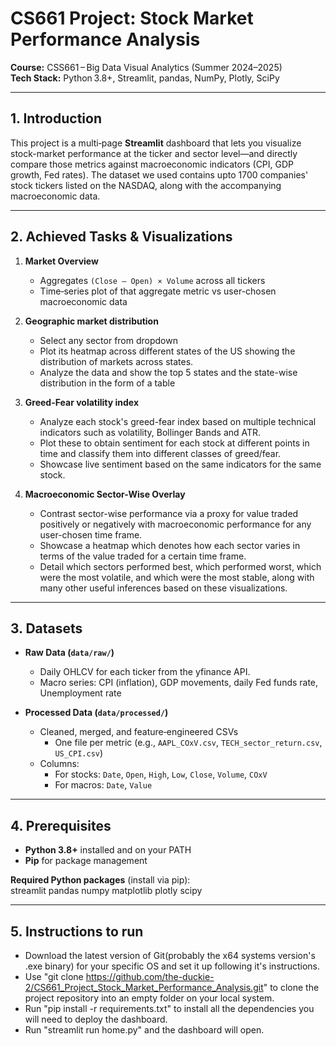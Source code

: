 # CS661 Project: Stock Market Performance Analysis

**Course:** CSS661 – Big Data Visual Analytics (Summer 2024–2025)  
**Tech Stack:** Python 3.8+, Streamlit, pandas, NumPy, Plotly, SciPy

---

## 1. Introduction

This project is a multi‑page **Streamlit** dashboard that lets you visualize stock-market performance at the ticker and sector level—and directly compare those metrics against macroeconomic indicators (CPI, GDP growth, Fed rates). The dataset we used contains upto 1700 companies' stock tickers listed on the NASDAQ, along with the accompanying macroeconomic data. 

---

## 2. Achieved Tasks & Visualizations

1. **Market Overview**  
   - Aggregates `(Close – Open) × Volume` across all tickers  
   - Time‑series plot of that aggregate metric vs user-chosen macroeconomic data 

2. **Geographic market distribution**  
   - Select any sector from dropdown 
   - Plot its heatmap across different states of the US showing the distribution of markets across states.
   - Analyze the data and show the top 5 states and the state-wise distribution in the form of a table 

3. **Greed-Fear volatility index**  
   - Analyze each stock's greed-fear index based on multiple technical indicators such as volatility, Bollinger Bands and ATR.
   - Plot these to obtain sentiment for each stock at different points in time and classify them into different classes of greed/fear.
   - Showcase live sentiment based on the same indicators for the same stock. 

4. **Macroeconomic Sector-Wise Overlay**  
   - Contrast sector-wise performance via a proxy for value traded positively or negatively with macroeconomic performance for any user-chosen time frame.
   - Showcase a heatmap which denotes how each sector varies in terms of the value traded for a certain time frame.
   - Detail which sectors performed best, which performed worst, which were the most volatile, and which were the most stable, along with many other useful inferences based on these visualizations.


---

## 3. Datasets

- **Raw Data (`data/raw/`)**  
  - Daily OHLCV for each ticker from the yfinance API.  
  - Macro series: CPI (inflation), GDP movements, daily Fed funds rate, Unemployment rate

- **Processed Data (`data/processed/`)**  
  - Cleaned, merged, and feature‑engineered CSVs  
    - One file per metric (e.g., `AAPL_COxV.csv`, `TECH_sector_return.csv`, `US_CPI.csv`)  
  - Columns:  
    - For stocks: `Date`, `Open`, `High`, `Low`, `Close`, `Volume`, `COxV`  
    - For macros: `Date`, `Value`  

---

## 4. Prerequisites

- **Python 3.8+** installed and on your PATH  
- **Pip** for package management  

**Required Python packages** (install via pip):  
streamlit
pandas
numpy
matplotlib
plotly
scipy

---

## 5. Instructions to run

- Download the latest version of Git(probably the x64 systems version's .exe binary) for your specific OS and set it up following it's instructions.
- Use "git clone https://github.com/the-duckie-2/CS661_Project_Stock_Market_Performance_Analysis.git" to clone the project repository into an empty folder on your local system.
- Run "pip install -r requirements.txt" to install all the dependencies you will need to deploy the dashboard.
- Run "streamlit run home.py" and the dashboard will open.
